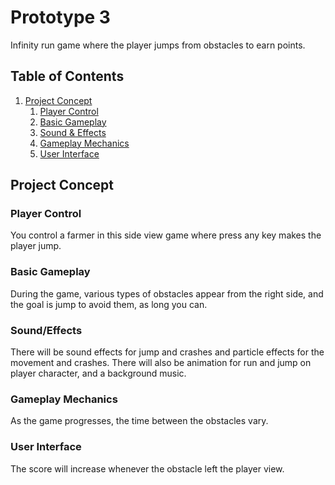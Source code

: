 # Prototype 3

Infinity run game where the player jumps from obstacles to earn points.

## Table of Contents

1. [Project Concept](#project-concept)
    1. [Player Control](#player-control)
    2. [Basic Gameplay](#basic-gameplay)
    3. [Sound & Effects](#sound/effects)
    4. [Gameplay Mechanics](#gameplay-mechanics)
    5. [User Interface](#user-interface)

## Project Concept

### Player Control

You control a farmer in this side view game where press any key makes the player jump.

### Basic Gameplay

During the game, various types of obstacles appear from the right side, and the goal is jump to avoid them, as long you can.

### Sound/Effects

There will be sound effects for jump and crashes and particle effects for the movement and crashes.
There will also be animation for run and jump on player character, and a background music.

### Gameplay Mechanics

As the game progresses, the time between the obstacles vary.

### User Interface

The score will increase whenever the obstacle left the player view.
